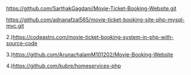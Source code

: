 https://github.com/SarthakGagdani/Movie-Ticket-Booking-Website.git

https://github.com/adnanafzal565/movie-ticket-booking-site-php-mysql-mvc.git





2.)https://codeastro.com/movie-ticket-booking-system-in-php-with-source-code

3.)https://github.com/ArunachalamM101202/Movie-Booking-Website

4.)https://github.com/kubre/homeservices-php